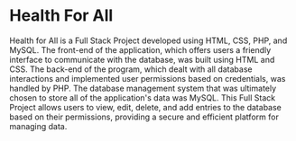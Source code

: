 # Health For All
 
Health for All is a Full Stack Project developed using HTML, CSS, PHP, and MySQL. The front-end of the application, which offers users a friendly interface to communicate with the database, was built using HTML and CSS. 
The back-end of the program, which dealt with all database interactions and implemented user permissions based on credentials, was handled by PHP. The database management system that was ultimately chosen to store all of the application's data was MySQL. 
This Full Stack Project allows users to view, edit, delete, and add entries to the database based on their permissions, providing a secure and efficient platform for managing data. 
